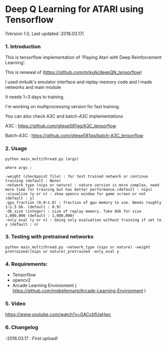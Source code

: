 # Deep Q Learning for ATARI using Tensorflow

(Version 1.0, Last updated :2016.03.17)

### 1. Introduction

This is tensorflow implementation of 'Playing Atari with Deep Reinforcement Learning'.

This is renewal of (https://github.com/mrkulk/deepQN_tensorflow)

I used mrkulk's emulator interface and replay memory code and I made networks and main module

It needs 1~3 days to training.

I'm working on multiprocessing version for fast training.

You can also check A3C and batch-A3C implementations

A3C : https://github.com/gliese581gg/A3C_tensorflow

Batch-A3C : https://github.com/gliese581gg/batch-A3C_tensorflow

### 2. Usage

    python main_multithread.py (args)

    where args :

    -weight (checkpoint file) : for test trained network or continue training (default : None)
    -network_type (nips or nature) : nature version is more complex, need more time for training but has better performance.(default : nips)
    -visualize (y or n) : show opencv window for game screen or not (default : y)
    -gpu_fraction (0.0~1.0) : fraction of gpu memory to use. Needs roughly 1~1.5 Gb. (default : 0.9)
    -db_size (integer) : size of replay memory. Take 8Gb for size 1,000,000 (default : 1,000,000)
    -only_eval (y or n) : doing only evaluation without training if set to y (default : n)

### 3. Testing with pretrained networks

    python main_multithread.py -network_type (nips or nature) -weight pretrained/(nips or nature)_pretrained -only_eval y

### 4. Requirements:

- Tensorflow
- opencv2
- Arcade Learning Environment ( https://github.com/mgbellemare/Arcade-Learning-Environment )

### 5. Video

https://www.youtube.com/watch?v=GACcbfUaHwc

### 6. Changelog

-2016.03.17 : First upload!
